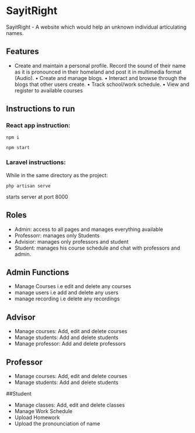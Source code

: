 # SayitRight


SayitRight - A website which would help an unknown individual articulating names.
## Features

- Create and maintain a personal profile. Record the sound of their name as it   is pronounced in their homeland and post it in multimedia format (Audio).
• Create and manage blogs.
• Interact and browse through the blogs that other users create.
• Track school/work schedule.
• View and register to available courses

## Instructions to run

### React app instruction:

```
npm i
```

```
npm start
```
### Laravel instructions:

While in the same directory as the project:

```
php artisan serve
```
starts server at port 8000

## Roles

- Admin: access to all pages and manages everything available
- Professorr: manages only Students
- Advisior: manages only professors and student
- Student: manages his course schedule and chat with professors and admin. 

## Admin Functions

- Manage Courses i.e edit and delete any courses
- manage users i.e add and delete any users
- manage recording i.e delete any recordings



## Advisor

- Manage courses: Add, edit and delete courses
- Manage students: Add and delete students
- Manage professor: Add and delete professors


## Professor 
- Manage courses: Add, edit and delete courses
- Manage students: Add and delete students

##Student
- Manage classes: Add, edit and delete classes
- Manage Work Schedule
- Upload Homework
- Upload the pronounciation of name



